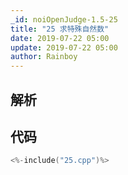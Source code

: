 ```yaml
---
_id: noiOpenJudge-1.5-25
title: "25 求特殊自然数"
date: 2019-07-22 05:00
update: 2019-07-22 05:00
author: Rainboy
---
```


## 解析

## 代码

```c
<%-include("25.cpp")%>
```

